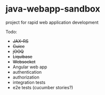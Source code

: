 java-webapp-sandbox
===================

project for rapid web application development


Todo:

* ~~JAX-RS~~
* ~~Guice~~
* ~~jOOQ~~
* ~~Liquibase~~
* ~~Websocket~~
* Angular web app
* authentication
* authorization
* integration tests
* e2e tests (cucumber stories?)
